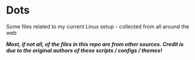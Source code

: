 # Dots
Some files related to my current Linux setup - collected from all around the web

***Most, if not all, of the files in this repo are from other sources. Credit is due to the original authors of these scripts / configs / themes!***

